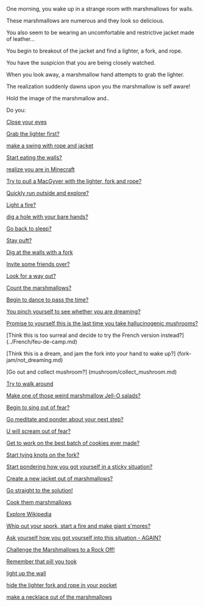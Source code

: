 One morning, you wake up in a strange room with marshmallows for walls.

These marshmallows are numerous and they look so delicious.

You also seem to be wearing an uncomfortable and restrictive jacket made of leather...

You begin to breakout of the jacket and find a lighter, a fork, and rope.

You have the suspicion that you are being closely watched.

When you look away, a marshmallow hand attempts to grab the lighter.

The realization suddenly dawns upon you the marshmallow is self aware!

Hold the image of the marshmallow and..

Do you:

[Close your eyes](experience/experience.md)

[Grab the lighter first?](lighter/grab-lighter.md)

[make a swing with rope and jacket](enjoy-DreamRide/ride.md)

[Start eating the walls?](eating-walls/eating-marshmallows.md)

[realize you are in Minecraft](you-are-in-minecraft/minecraft.md)

[Try to pull a MacGyver with the lighter, fork and rope?](macgyver/macgyver.md)

[Quickly run outside and explore?](explore-outside/explore-outside.md)

[Light a fire?](light-fire/fire.md)

[dig a hole with your bare hands?](hands/hands.md)

[Go back to sleep?](sleep/marshmallow.md)

[Stay puft?](staypuft/marshmallowman.md)

[Dig at the walls with a fork](dig/dig.md)

[Invite some friends over?](invite-friends/friends.md)

[Look for a way out?](find-exit/leave.md)

[Count the marshmallows?](count-the-marshmellows/count-the-marshmellows.md)

[Begin to dance to pass the time?](dance/dance.md)

[You pinch yourself to see whether you are dreaming?](pinch/pinch.md)

[Promise to yourself this is the last time you take hallucinogenic mushrooms?](shrooms/never-again.md)

[Think this is too surreal and decide to try the French version instead?] (../French/feu-de-camp.md)

[Think this is a dream, and jam the fork into your hand to wake up?] (fork-jam/not_dreaming.md)

[Go out and collect mushroom?] (mushroom/collect_mushroom.md)

[Try to walk around](virtualreality/oculus.md)

[Make one of those weird marshmallow Jell-O salads?](marshmallow-jello-o-salad/the-kind-your-grandma-used-to-make.md)

[Begin to sing out of fear?](sing/sing.md)

[Go meditate and ponder about your next step?](meditate/meditate.md)

[U will scream out of fear?](scream/scream.md)

[Get to work on the best batch of cookies ever made?](bake-cookies/cookies.md)

[Start tying knots on the fork?](fork-knots/melt-with-fork.md)

[Start pondering how you got yourself in a sticky situation?](ponder/ponder-about-life.md)

[Create a new jacket out of marshmallows?](jacket/marshmallow-jacket.md)

[Go straight to the solution!](http://youtu.be/dQw4w9WgXcQ)

[Cook them marshmallows](http://youtu.be/dQw4w9WgXcQ)

[Explore Wikipedia](wikipedia/wiki.md)

[Whip out your spork, start a fire and make giant s'mores?](http://easybaked.files.wordpress.com/2011/10/smores4.jpg)

[Ask yourself how you got yourself into this situation - AGAIN?](shrooms/never-again.md)

[Challenge the Marshmallows to a Rock Off!](challenge-marshmellow-to-rock-off/tenacious-d.md)

[Remember that pill you took](adipose/adipose.md)

[light up the wall](light-up/light-up.md)

[hide the lighter fork and rope in your pocket](hide/hide-chk.md)

[make a necklace out of the marshmallows](necklace/necklace.md)